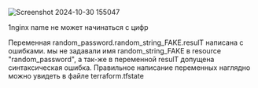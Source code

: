 ![Screenshot 2024-10-30 155047](https://github.com/user-attachments/assets/ffd8717e-d155-40ce-831e-61ec8efb55aa)


1nginx name не может начинаться с цифр

Переменная random_password.random_string_FAKE.resulT написана с ошибками. мы не задавали имя random_string_FAKE в resource "random_password", а так-же в переменной resulT допущена синтаксическая ошибка. Правильное написание переменных наглядно можно увидеть в файле terraform.tfstate

